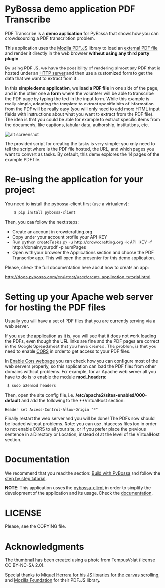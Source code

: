 PyBossa demo application PDF Transcribe
=======================================
PDF Transcribe is a **demo application** for PyBossa that shows how you can 
crowdsourcing a PDF transcription problem.

This application uses the [Mozilla PDF.JS](http://mozilla.github.com/pdf.js) library to load 
an [external PDF file](https://github.com/mozilla/pdf.js/wiki/Frequently-Asked-Questions#wiki-faq-xhr) 
and render it directly in the web browser **without using any third party plugin**.

By using PDF.JS, we have the possibility of rendering almost any PDF that is hosted under an 
[HTTP server](https://github.com/mozilla/pdf.js/wiki/Frequently-Asked-Questions#wiki-faq-xhr)
and then use a customized form to get the data that we want to extract from it .

In this **simple demo application**, we **load a PDF file** in one side of the page, and in the other one **a form** where the volunteer will be able to transcribe the PDF page by typing the text in the input form. While this example is really simple, adapting the template to extract specific bits of information from the PDF will be really easy (you will only need to add more HTML input fields with instructions about what you want to extract from the PDF file). The idea is that you could be able for example to extract specific items from the documents, like captions, tabular data, authorship, institutions, etc.

![alt screenshot](http://img10.imageshack.us/img10/5364/pdftranscribe1.png)

The provided script for creating the tasks is very simple: you only need to tell the script where is the PDF file hosted, the URL, and which pages you want to convert as tasks. By default, this demo explores the 14 pages of the example PDF file.

Re-using the application for your project
=========================================

You need to install the pybossa-client first (use a virtualenv):

```bash
    $ pip install pybossa-client
```
Then, you can follow the next steps:

*  Create an account in crowdcrafting.org 
*  Copy under your account profile your API-KEY
*  Run python createTasks.py -u http://crowdcrafting.org -k API-KEY -f http://domain/yourpdf -p numPages
*  Open with your browser the Applications section and choose the PDF Transcribe app. This will open the presenter for this demo application.

Please, check the full documentation here about how to create an app:

http://docs.pybossa.com/en/latest/user/create-application-tutorial.html

Setting up your Apache web server for hosting the PDF files
===========================================================

Usually you will have a set of PDF files that you are currently serving via
a web server.

If you use the application as it is, you will see that it does not work loading
the PDFs, even though the URL links are fine and the PDF pages are correct in
the Google Spreadsheet that you have created. The problem, is that you need to
enable [CORS](http://www.w3.org/TR/cors/) in order to get access to your PDF files.

In [Enable Cors webpage](http://enable-cors.org/) you can check how you can
configure most of the web servers properly, so this application can load the
PDF files from other domains without problems. For example, for an Apache web
server all you have to do is to enable the module **mod_headers**:

```bash
 $ sudo a2enmod headers
```

Then, open the site config file, i.e.
**/etc/apache2/sites-enabled/000-default** and add the following to the
**VirtualHost section:

```
Header set Access-Control-Allow-Origin "*"
```

Finally restart the web server and you will be done! The PDFs now should be
loaded without problems. Note: you can use .htaccess files too in order to not
enable CORS to all your site, or if you prefer place the previous sentence in
a Directory or Location, instead of at the level of the VirtualHost section.

Documentation
=============

We recommend that you read the section: [Build with PyBossa](http://docs.pybossa.com/en/latest/build_with_pybossa.html) and follow the [step by step tutorial](http://docs.pybossa.com/en/latest/user/tutorial.html).

**NOTE**: This application usses the [pybossa-client](https://pypi.python.org/pypi/pybossa-client) in order to simplify the development of the application and its usage. Check the [documentation](http://pythonhosted.org/pybossa-client/).


LICENSE
=======

Please, see the COPYING file.




Acknowledgments
===============

The thumbnail has been created using a [photo](http://www.flickr.com/photos/mrmorodo/8174824430/) from TempusVolat (license CC BY-NC-SA 2.0). 

Special thanks to [Miquel Herrera for his JS libraries for the canvas scrolling](http://hitconsultants.com/dragscroll_scrollsync/scrollpane.html), and [Mozilla Foundation](http://mozilla.github.io/pdf.js/) for their PDF.JS library.
